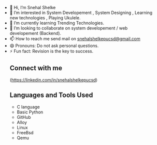 - 👋 Hi, I’m Snehal Shelke
- :robot: I’m interested in System Developement , System Designing , Learning new technologies , Playing Ukulele. 
- 🌱 I’m currently learning Trending Technologies. 
- :handshake: I’m looking to collaborate on system developement / web developement (Backend). 
- 📫 How to reach me send mail on snehalshelkepucsd@gmail.com
- 😄 Pronouns: Do not ask personal questions.
- ⚡ Fun fact: Revision is the key to success.
    ## Connect with me
  (https://linkedin.com/in/snehalshelkepucsd)
  ## Languages and Tools Used
  - C language
  - Basic Python
  - GitHub
  - Alloy
  - Linux
  - FreeBsd
  - Qemu
  
<!---
snslk/snslk is a ✨ special ✨ repository because its `README.md` (this file) appears on your GitHub profile.
You can click the Preview link to take a look at your changes.
--->

